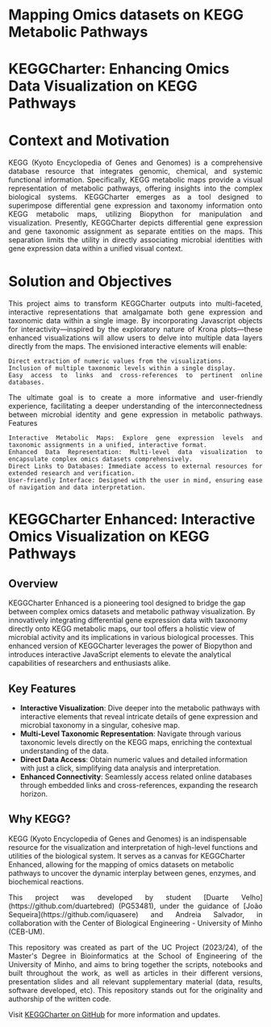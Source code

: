 # Mapping Omics datasets on KEGG Metabolic Pathways

##
# KEGGCharter: Enhancing Omics Data Visualization on KEGG Pathways
  
# Context and Motivation
<div align="justify">
KEGG (Kyoto Encyclopedia of Genes and Genomes) is a comprehensive database resource that integrates genomic, chemical, and systemic functional information. Specifically, KEGG metabolic maps provide a visual representation of metabolic pathways, offering insights into the complex biological systems. KEGGCharter emerges as a tool designed to superimpose differential gene expression and taxonomy information onto KEGG metabolic maps, utilizing Biopython for manipulation and visualization. Presently, KEGGCharter depicts differential gene expression and gene taxonomic assignment as separate entities on the maps. This separation limits the utility in directly associating microbial identities with gene expression data within a unified visual context.
</div>

# Solution and Objectives
<div align="justify">
This project aims to transform KEGGCharter outputs into multi-faceted, interactive representations that amalgamate both gene expression and taxonomic data within a single image. By incorporating Javascript objects for interactivity—inspired by the exploratory nature of Krona plots—these enhanced visualizations will allow users to delve into multiple data layers directly from the maps. The envisioned interactive elements will enable:

    Direct extraction of numeric values from the visualizations.
    Inclusion of multiple taxonomic levels within a single display.
    Easy access to links and cross-references to pertinent online databases.

The ultimate goal is to create a more informative and user-friendly experience, facilitating a deeper understanding of the interconnectedness between microbial identity and gene expression in metabolic pathways.
Features

    Interactive Metabolic Maps: Explore gene expression levels and taxonomic assignments in a unified, interactive format.
    Enhanced Data Representation: Multi-level data visualization to encapsulate complex omics datasets comprehensively.
    Direct Links to Databases: Immediate access to external resources for extended research and verification.
    User-friendly Interface: Designed with the user in mind, ensuring ease of navigation and data interpretation.
</div>

# KEGGCharter Enhanced: Interactive Omics Visualization on KEGG Pathways

## Overview

KEGGCharter Enhanced is a pioneering tool designed to bridge the gap between complex omics datasets and metabolic pathway visualization. By innovatively integrating differential gene expression data with taxonomy directly onto KEGG metabolic maps, our tool offers a holistic view of microbial activity and its implications in various biological processes. This enhanced version of KEGGCharter leverages the power of Biopython and introduces interactive JavaScript elements to elevate the analytical capabilities of researchers and enthusiasts alike.

## Key Features

- **Interactive Visualization**: Dive deeper into the metabolic pathways with interactive elements that reveal intricate details of gene expression and microbial taxonomy in a singular, cohesive map.
- **Multi-Level Taxonomic Representation**: Navigate through various taxonomic levels directly on the KEGG maps, enriching the contextual understanding of the data.
- **Direct Data Access**: Obtain numeric values and detailed information with just a click, simplifying data analysis and interpretation.
- **Enhanced Connectivity**: Seamlessly access related online databases through embedded links and cross-references, expanding the research horizon.

## Why KEGG?

KEGG (Kyoto Encyclopedia of Genes and Genomes) is an indispensable resource for the visualization and interpretation of high-level functions and utilities of the biological system. It serves as a canvas for KEGGCharter Enhanced, allowing for the mapping of omics datasets on metabolic pathways to uncover the dynamic interplay between genes, enzymes, and biochemical reactions.


<div align="justify">
This project was developed by student [Duarte Velho](https://github.com/duartebred) (PG53481), under the guidance of [João Sequeira](https://github.com/iquasere) and Andreia Salvador, in collaboration with the Center of Biological Engineering - University of Minho (CEB-UM).

This repository was created as part of the UC Project (2023/24), of the Master's Degree in Bioinformatics at the School of Engineering of the University of Minho, and aims to bring together the scripts, notebooks and built throughout the work, as well as articles in their different versions, presentation slides and all relevant supplementary material (data, results, software developed, etc).
This repository stands out for the originality and authorship of the written code.
</div>


Visit [KEGGCharter on GitHub](https://github.com/iquasere/KEGGCharter) for more information and updates.
##
